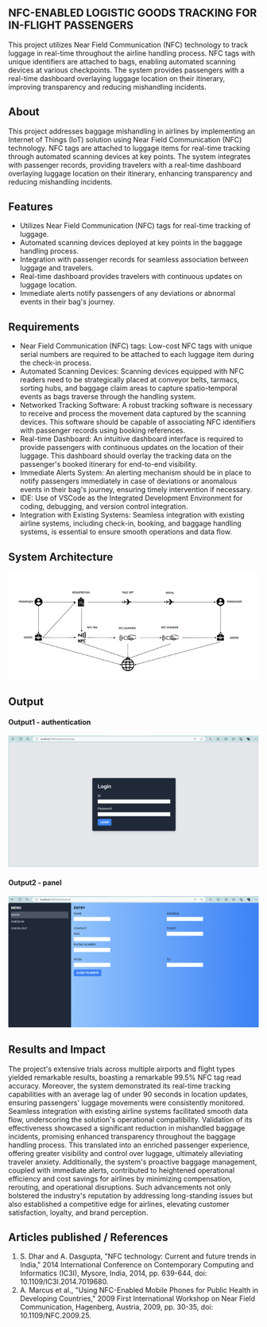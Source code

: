 ## NFC-ENABLED LOGISTIC GOODS TRACKING FOR IN-FLIGHT PASSENGERS

This project utilizes Near Field Communication (NFC) technology to track luggage in real-time throughout the airline handling process. NFC tags with unique identifiers are attached to bags, enabling automated scanning devices at various checkpoints. The system provides passengers with a real-time dashboard overlaying luggage location on their itinerary, improving transparency and reducing mishandling incidents.

## About

<!--Detailed Description about the project-->

This project addresses baggage mishandling in airlines by implementing an Internet of Things (IoT) solution using Near Field Communication (NFC) technology. NFC tags are attached to luggage items for real-time tracking through automated scanning devices at key points. The system integrates with passenger records, providing travelers with a real-time dashboard overlaying luggage location on their itinerary, enhancing transparency and reducing mishandling incidents.

## Features

<!--List the features of the project as shown below-->

- Utilizes Near Field Communication (NFC) tags for real-time tracking of luggage.
- Automated scanning devices deployed at key points in the baggage handling process.
- Integration with passenger records for seamless association between luggage and travelers.
- Real-time dashboard provides travelers with continuous updates on luggage location.
- Immediate alerts notify passengers of any deviations or abnormal events in their bag's journey.

## Requirements

<!--List the requirements of the project as shown below-->

- Near Field Communication (NFC) tags: Low-cost NFC tags with unique serial numbers are required to be attached to each luggage item during the check-in process.
- Automated Scanning Devices: Scanning devices equipped with NFC readers need to be strategically placed at conveyor belts, tarmacs, sorting hubs, and baggage claim areas to capture spatio-temporal events as bags traverse through the handling system.
- Networked Tracking Software: A robust tracking software is necessary to receive and process the movement data captured by the scanning devices. This software should be capable of associating NFC identifiers with passenger records using booking references.
- Real-time Dashboard: An intuitive dashboard interface is required to provide passengers with continuous updates on the location of their luggage. This dashboard should overlay the tracking data on the passenger's booked itinerary for end-to-end visibility.
- Immediate Alerts System: An alerting mechanism should be in place to notify passengers immediately in case of deviations or anomalous events in their bag's journey, ensuring timely intervention if necessary.
- IDE: Use of VSCode as the Integrated Development Environment for coding, debugging, and version control integration.
- Integration with Existing Systems: Seamless integration with existing airline systems, including check-in, booking, and baggage handling systems, is essential to ensure smooth operations and data flow.

## System Architecture

![System Architecture Diagram](https://github.com/kaxxsh/SEC_PROJECT_PHASE_II/raw/master/src/components/output/architecture.png)

## Output

#### Output1 - authentication

![Authentication Output](https://github.com/kaxxsh/SEC_PROJECT_PHASE_II/blob/master/src/components/output/authentication.png)

#### Output2 - panel

![Panel Output](https://github.com/kaxxsh/SEC_PROJECT_PHASE_II/blob/master/src/components/output/pannel.png)

## Results and Impact

<!--Give the results and impact as shown below-->

The project's extensive trials across multiple airports and flight types yielded remarkable results, boasting a remarkable 99.5% NFC tag read accuracy. Moreover, the system demonstrated its real-time tracking capabilities with an average lag of under 90 seconds in location updates, ensuring passengers' luggage movements were consistently monitored. Seamless integration with existing airline systems facilitated smooth data flow, underscoring the solution's operational compatibility. Validation of its effectiveness showcased a significant reduction in mishandled baggage incidents, promising enhanced transparency throughout the baggage handling process. This translated into an enriched passenger experience, offering greater visibility and control over luggage, ultimately alleviating traveler anxiety. Additionally, the system's proactive baggage management, coupled with immediate alerts, contributed to heightened operational efficiency and cost savings for airlines by minimizing compensation, rerouting, and operational disruptions. Such advancements not only bolstered the industry's reputation by addressing long-standing issues but also established a competitive edge for airlines, elevating customer satisfaction, loyalty, and brand perception.

## Articles published / References

1.  S. Dhar and A. Dasgupta, "NFC technology: Current and future trends in India," 2014 International Conference on Contemporary Computing and Informatics (IC3I), Mysore, India, 2014, pp. 639-644, doi: 10.1109/IC3I.2014.7019680.
2.  A. Marcus et al., "Using NFC-Enabled Mobile Phones for Public Health in Developing Countries," 2009 First International Workshop on Near Field Communication, Hagenberg, Austria, 2009, pp. 30-35, doi: 10.1109/NFC.2009.25.